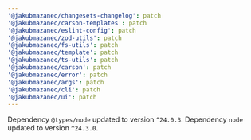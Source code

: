 ```yaml
---
'@jakubmazanec/changesets-changelog': patch
'@jakubmazanec/carson-templates': patch
'@jakubmazanec/eslint-config': patch
'@jakubmazanec/zod-utils': patch
'@jakubmazanec/fs-utils': patch
'@jakubmazanec/template': patch
'@jakubmazanec/ts-utils': patch
'@jakubmazanec/carson': patch
'@jakubmazanec/error': patch
'@jakubmazanec/args': patch
'@jakubmazanec/cli': patch
'@jakubmazanec/ui': patch
---
```


Dependency `@types/node` updated to version `^24.0.3`. Dependency `node` updated to version
`^24.3.0`.
